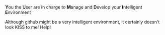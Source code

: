 **Y**ou the **U**ser are in charge to **M**anage and **D**evelop your **I**ntelligent **E**nvironment

Although github might be a very intelligent environment, it certainly doesn't look KISS to me!
Help!
